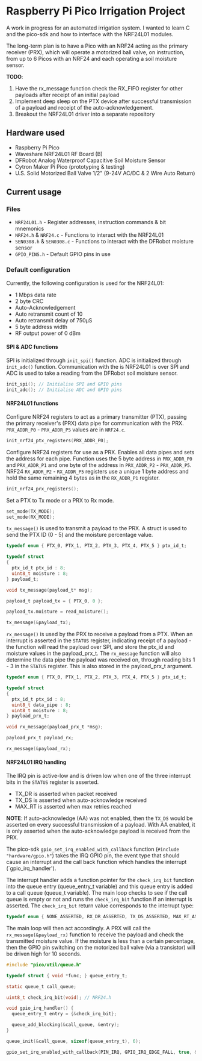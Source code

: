 # Raspberry Pi Pico Irrigation Project

A work in progress for an automated irrigation system. I wanted to learn C and the pico-sdk and how to interface with the NRF24L01 modules.

The long-term plan is to have a Pico with an NRF24 acting as the primary receiver (PRX), which will operate a motorized ball valve, on instruction, from up to 6 Picos with an NRF24 and each operating a soil moisture sensor.

**TODO**:

1. Have the rx_message function check the RX_FIFO register for other payloads after receipt of an initial payload
2. Implement deep sleep on the PTX device after successful transmission of a payload and receipt of the auto-acknowledgement.
3. Breakout the NRF24L01 driver into a separate repository
## Hardware used

* Raspberry Pi Pico
* Waveshare NRF24L01 RF Board (B)
* DFRobot Analog Waterproof Capacitive Soil Moisture Sensor
* Cytron Maker Pi Pico (prototyping & testing)
* U.S. Solid Motorized Ball Valve 1/2" (9-24V AC/DC & 2 Wire Auto Return)

## Current usage
### Files

* `NRF24L01.h` - Register addresses, instruction commands & bit mnemonics
* `NRF24.h` & `NRF24.c` - Functions to interact with the NRF24L01
* `SEN0308.h` & `SEN0308.c` - Functions to interact with the DFRobot moisture sensor 
* `GPIO_PINS.h` - Default GPIO pins in use

### Default configuration

Currently, the following configuration is used for the NRF24L01: 

* 1 Mbps data rate
* 2 byte CRC
* Auto-Acknowledgement
* Auto retransmit count of 10
* Auto retransmit delay of 750µS
* 5 byte address width
* RF output power of 0 dBm

#### SPI & ADC functions

SPI is initialized through `init_spi()` function. ADC is initialized through `init_adc()` function. Communication with the is NRF24L01
is over SPI and ADC is used to take a reading from the DFRobot soil moisture sensor.

```C
init_spi(); // Initialise SPI and GPIO pins
init_adc(); // Initialise ADC and GPIO pins
```
#### NRF24L01 functions

Configure NRF24 registers to act as a primary transmitter (PTX), passing the primary receiver's (PRX) data pipe
for communication with the PRX. `PRX_ADDR_P0` - `PRX_ADDR_P5` values are in `NRF24.c`.

```C
init_nrf24_ptx_registers(PRX_ADDR_P0);
```

Configure NRF24 registers for use as a PRX. Enables all data pipes and sets the address for each pipe. Function uses
the 5 byte address in `PRX_ADDR_P0` and `PRX_ADDR_P1` and one byte of the address in `PRX_ADDR_P2` - `PRX_ADDR_P5`.
NRF24 `RX_ADDR_P2` - `RX_ADDR_P5` registers use a unique 1 byte address and hold the same remaining 4 bytes as in the
`RX_ADDR_P1` register.

```C
init_nrf24_prx_registers();
```

Set a PTX to Tx mode or a PRX to Rx mode.

```C
set_mode(TX_MODE);
set_mode(RX_MODE);
```

`tx_message()` is used to transmit a payload to the PRX. A struct is used to send the PTX ID (0 - 5) and the moisture
percentage value.

```C
typedef enum { PTX_0, PTX_1, PTX_2, PTX_3, PTX_4, PTX_5 } ptx_id_t;

typedef struct
{ 
  ptx_id_t ptx_id : 8;
  uint8_t moisture : 8;
} payload_t;

void tx_message(payload_t* msg);

payload_t payload_tx = { PTX_0, 0 };

payload_tx.moisture = read_moisture();

tx_message(&payload_tx);
```

`rx_message()` is used by the PRX to receive a payload from a PTX. When an interrupt is asserted in the `STATUS` register,
indicating receipt of a payload - the function will read the payload over SPI, and store the ptx_id and moisture values in 
the payload_prx_t. The `rx_message` function will also determine the data pipe the payload was received on, through reading
bits 1 - 3 in the `STATUS` register. This is also stored in the payload_prx_t argument.

```C
typedef enum { PTX_0, PTX_1, PTX_2, PTX_3, PTX_4, PTX_5 } ptx_id_t;

typedef struct
{
  ptx_id_t ptx_id : 8;
  uint8_t data_pipe : 8;
  uint8_t moisture : 8;
} payload_prx_t;

void rx_message(payload_prx_t *msg);

payload_prx_t payload_rx;

rx_message(&payload_rx);
```

#### NRF24L01 IRQ handling

The IRQ pin is active-low and is driven low when one of the three interrupt bits in the `STATUS` register
is asserted. 

* TX_DR is asserted when packet received
* TX_DS is asserted when auto-acknowledge received
* MAX_RT is asserted when max retries reached

**NOTE**: If auto-acknowledge (AA) was not enabled, then the `TX_DS` would be asserted on every successful transmission of a payload. With AA enabled, it is only asserted when the auto-acknowledge payload is received from the PRX.

The pico-sdk `gpio_set_irq_enabled_with_callback` function (`#include "hardware/gpio.h"`) takes the IRQ GPIO pin, the event type that should cause an interrupt and the call back function which handles the interrupt (`gpio_irq_handler').

The interrupt handler adds a function pointer for the `check_irq_bit` function into the queue entry (queue_entry_t variable) and this queue entry is added to a call queue (queue_t variable). The main loop checks to see if the call queue is empty or not and runs the `check_irq_bit` function if an interrupt is asserted. The `check_irq_bit` return value corresponds to the interrupt type:

```C
typedef enum { NONE_ASSERTED, RX_DR_ASSERTED, TX_DS_ASSERTED, MAX_RT_ASSERTED } asserted_bit_t;
```
The main loop will then act accordingly. A PRX will call the `rx_message(&payload_rx)` function to receive the payload and check the transmitted moisture value. If the moisture is less than a certain percentage, then the GPIO pin switching on the motorized ball valve (via a transistor) will be driven high for 10 seconds.

```C
#include "pico/util/queue.h"

typedef struct { void *func; } queue_entry_t;

static queue_t call_queue;

uint8_t check_irq_bit(void); // NRF24.h

void gpio_irq_handler() {
  queue_entry_t entry = {&check_irq_bit};

  queue_add_blocking(&call_queue, &entry);
}

queue_init(&call_queue, sizeof(queue_entry_t), 6);

gpio_set_irq_enabled_with_callback(PIN_IRQ, GPIO_IRQ_EDGE_FALL, true, &gpio_irq_handler);
```